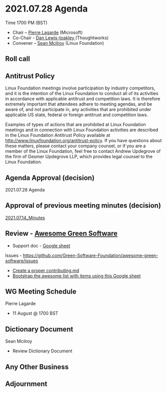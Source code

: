 # 2021.07.28 Agenda
Time 1700 PM (BST)

- Chair – [Pierre Lagarde](https://www.linkedin.com/in/pierlag/) (Microsoft) 
- Co-Chair - [Dan Lewis-toakley ](https://www.linkedin.com/in/danlewistoakley/) (Thoughtworks)
- Convener – [Sean Mcilroy](https://www.linkedin.com/in/sean-mcilroy-bb3b5548/) (Linux Foundation)
  
## Roll call 
  
## Antitrust Policy
Linux Foundation meetings involve participation by industry competitors, and it is the intention of the Linux Foundation to conduct 
all of its activities in accordance with applicable antitrust and competition laws. 
It is therefore extremely important that attendees adhere to meeting agendas, and be aware of, and not participate in, any activities 
that are prohibited under applicable US state, federal or foreign antitrust and competition laws.

Examples of types of actions that are prohibited at Linux Foundation meetings and in connection with Linux Foundation activities are 
described in the Linux Foundation Antitrust Policy available at http://www.linuxfoundation.org/antitrust-policy. 
If you have questions about these matters, please contact your company counsel, or if you are a member of the Linux Foundation, 
feel free to contact Andrew Updegrove of the firm of Gesmer Updegrove LLP, which provides legal counsel to the Linux Foundation.
  
## Agenda Approval (decision) 
2021.07.28 Agenda
  
## Approval of previous meeting minutes (decision)
[2021.07.14_Minutes](https://github.com/Green-Software-Foundation/innovation_wg/blob/main/Agenda_Minutes/20210714_minutes.md)
 

## Review - [Awesome Green Software](https://github.com/Green-Software-Foundation/awesome-green-software)
- Support doc - [Google sheet](https://docs.google.com/spreadsheets/d/1P91i6nw9wVCD_cUlIrQHIqfgDJPuK95G7AeiGaqVvIM/edit?usp=sharing)

Issues - https://github.com/Green-Software-Foundation/awesome-green-software/issues
- [Create a proper contributing.md](https://github.com/Green-Software-Foundation/awesome-green-software/issues/1)
- [Bootstrap the awesome list with items using this Google sheet](https://github.com/Green-Software-Foundation/awesome-green-software/issues/3)

## WG Meeting Schedule
Pierre Lagarde
- 11 August @ 1700 BST

## Dictionary Document
Sean Mcilroy
- Review Dictionary Document 

## Any Other Business

## Adjournment
